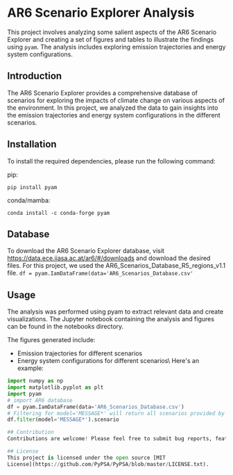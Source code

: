 # AR6 Scenario Explorer Analysis

This project involves analyzing some salient aspects of the AR6 Scenario Explorer and creating a set of figures and tables to illustrate the findings using `pyam`. The analysis includes exploring emission trajectories and energy system configurations.

## Introduction
The AR6 Scenario Explorer provides a comprehensive database of scenarios for exploring the impacts of climate change on various aspects of the environment. In this project, we analyzed the data to gain insights into the emission trajectories and energy system configurations in the different scenarios.

## Installation

To install the required dependencies, please run the following command:

pip:

```pip install pyam```

conda/mamba:

```conda install -c conda-forge pyam```

## Database
To download the AR6 Scenario Explorer database, visit https://data.ece.iiasa.ac.at/ar6/#/downloads and download the desired files. For this project, we used the AR6_Scenarios_Database_R5_regions_v1.1 file.
`df = pyam.IamDataFrame(data='AR6_Scenarios_Database.csv'`

## Usage
The analysis was performed using pyam to extract relevant data and create visualizations. The Jupyter notebook containing the analysis and figures can be found in the notebooks directory.

The figures generated include:

   - Emission trajectories for different scenarios
   - Energy system configurations for different scenarios\\
Here's an example:

```py
import numpy as np
import matplotlib.pyplot as plt
import pyam
# import AR6 database
df = pyam.IamDataFrame(data='AR6_Scenarios_Database.csv')
# Filtering for model='MESSAGE*' will return all scenarios provided by the MESSAGEix-GLOBIOM 1.0 model
df.filter(model='MESSAGE*').scenario

## Contribution
Contributions are welcome! Please feel free to submit bug reports, feature requests, or pull requests. For major changes, please open an issue first to discuss what you would like to change.

## License
This project is licensed under the open source [MIT
License](https://github.com/PyPSA/PyPSA/blob/master/LICENSE.txt).
